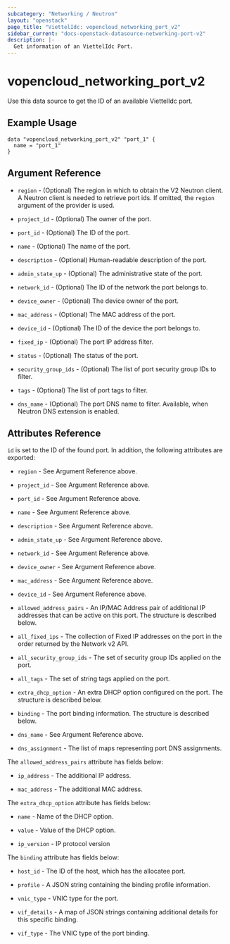 ```yaml
---
subcategory: "Networking / Neutron"
layout: "openstack"
page_title: "ViettelIdc: vopencloud_networking_port_v2"
sidebar_current: "docs-openstack-datasource-networking-port-v2"
description: |-
  Get information of an ViettelIdc Port.
---
```


# vopencloud\_networking\_port\_v2

Use this data source to get the ID of an available ViettelIdc port.

## Example Usage

```hcl
data "vopencloud_networking_port_v2" "port_1" {
  name = "port_1"
}
```

## Argument Reference

* `region` - (Optional) The region in which to obtain the V2 Neutron client.
  A Neutron client is needed to retrieve port ids. If omitted, the
  `region` argument of the provider is used.

* `project_id` - (Optional) The owner of the port.

* `port_id` - (Optional) The ID of the port.

* `name` - (Optional) The name of the port.

* `description` - (Optional) Human-readable description of the port.

* `admin_state_up` - (Optional) The administrative state of the port.

* `network_id` - (Optional) The ID of the network the port belongs to.

* `device_owner` - (Optional) The device owner of the port.

* `mac_address` - (Optional) The MAC address of the port.

* `device_id` - (Optional) The ID of the device the port belongs to.

* `fixed_ip` - (Optional) The port IP address filter.

* `status` - (Optional) The status of the port.

* `security_group_ids` - (Optional) The list of port security group IDs to filter.

* `tags` - (Optional) The list of port tags to filter.

* `dns_name` - (Optional) The port DNS name to filter. Available, when Neutron
    DNS extension is enabled.

## Attributes Reference

`id` is set to the ID of the found port. In addition, the following attributes
are exported:

* `region` - See Argument Reference above.

* `project_id` - See Argument Reference above.

* `port_id` - See Argument Reference above.

* `name` - See Argument Reference above.

* `description` - See Argument Reference above.

* `admin_state_up` - See Argument Reference above.

* `network_id` - See Argument Reference above.

* `device_owner` - See Argument Reference above.

* `mac_address` - See Argument Reference above.

* `device_id` - See Argument Reference above.

* `allowed_address_pairs` - An IP/MAC Address pair of additional IP
    addresses that can be active on this port. The structure is described
    below.

* `all_fixed_ips` - The collection of Fixed IP addresses on the port in the
  order returned by the Network v2 API.

* `all_security_group_ids` - The set of security group IDs applied on the port.

* `all_tags` - The set of string tags applied on the port.

* `extra_dhcp_option` - An extra DHCP option configured on the port.
    The structure is described below.

* `binding` - The port binding information. The structure is described below.

* `dns_name` - See Argument Reference above.

* `dns_assignment` - The list of maps representing port DNS assignments.

The `allowed_address_pairs` attribute has fields below:

* `ip_address` - The additional IP address.

* `mac_address` - The additional MAC address.

The `extra_dhcp_option` attribute has fields below:

* `name` - Name of the DHCP option.

* `value` - Value of the DHCP option.

* `ip_version` - IP protocol version

The `binding` attribute has fields below:

* `host_id` - The ID of the host, which has the allocatee port.

* `profile` - A JSON string containing the binding profile information.

* `vnic_type` - VNIC type for the port.

* `vif_details` - A map of JSON strings containing additional details for this
    specific binding.

* `vif_type` - The VNIC type of the port binding.
